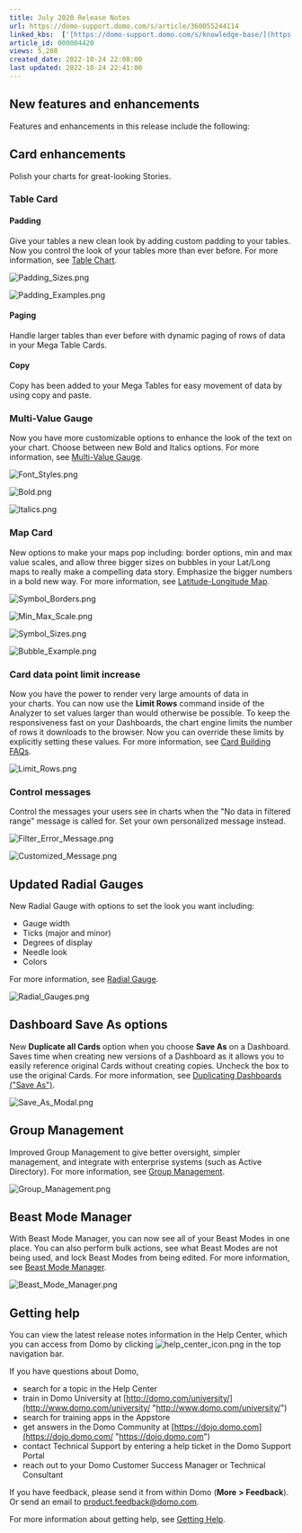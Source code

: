 ```yaml
---
title: July 2020 Release Notes
url: https://domo-support.domo.com/s/article/360055244114
linked_kbs:  ['[https://domo-support.domo.com/s/knowledge-base/](https://domo-support.domo.com/s/knowledge-base/)', '[https://domo-support.domo.com/s/](https://domo-support.domo.com/s/)', '[https://domo-support.domo.com/s/topic/0TO5w000000ZamwGAC](https://domo-support.domo.com/s/topic/0TO5w000000ZamwGAC)', '[https://domo-support.domo.com/s/topic/0TO5w000000Zan7GAC](https://domo-support.domo.com/s/topic/0TO5w000000Zan7GAC)', '[https://domo-support.domo.com/s/article/360043429573](https://domo-support.domo.com/s/article/360043429573)', '[https://domo-support.domo.com/s/article/360042924774](https://domo-support.domo.com/s/article/360042924774)', '[https://domo-support.domo.com/s/article/360043429213](https://domo-support.domo.com/s/article/360043429213)', '[https://domo-support.domo.com/s/article/360042924214](https://domo-support.domo.com/s/article/360042924214)', '[https://domo-support.domo.com/s/article/360042924934](https://domo-support.domo.com/s/article/360042924934)', '[https://domo-support.domo.com/s/article/360043428273](https://domo-support.domo.com/s/article/360043428273)', '[https://domo-support.domo.com/s/article/360042934294](https://domo-support.domo.com/s/article/360042934294)', '[https://domo-support.domo.com/s/article/360042925474](https://domo-support.domo.com/s/article/360042925474)', '[https://domo-support.domo.com/s/article/360042922874](https://domo-support.domo.com/s/article/360042922874)', '[https://domo-support.domo.com/s/article/360055244114](https://domo-support.domo.com/s/article/360055244114)', '[https://domo-support.domo.com/s/topic/0TO5w000000Zan7GAC/archived-feature-release-notes](https://domo-support.domo.com/s/topic/0TO5w000000Zan7GAC/archived-feature-release-notes)', '[https://domo-support.domo.com/s/article/360043429933](https://domo-support.domo.com/s/article/360043429933)', '[https://domo-support.domo.com/s/article/360043429953](https://domo-support.domo.com/s/article/360043429953)', '[https://domo-support.domo.com/s/article/360042925494](https://domo-support.domo.com/s/article/360042925494)', '[https://domo-support.domo.com/s/article/360043429913](https://domo-support.domo.com/s/article/360043429913)', '[https://domo-support.domo.com/s/article/4408174643607](https://domo-support.domo.com/s/article/4408174643607)', '[https://domo-support.domo.com/s/login/](https://domo-support.domo.com/s/login/)']
article_id: 000004420
views: 5,288
created_date: 2022-10-24 22:08:00
last updated: 2022-10-24 22:41:00
---
```




New features and enhancements
-----------------------------


Features and enhancements in this release include the following:


Card enhancements
-----------------


Polish your charts for great-looking Stories.


### Table Card


#### Padding


Give your tables a new clean look by adding custom padding to your tables. Now you control the look of your tables more than ever before. For more information, see [Table Chart](/s/article/360043429573 "Table Chart").  
  
![Padding_Sizes.png](Padding_Sizes.png)  
  
![Padding_Examples.png](Padding_Examples.png)


#### Paging


Handle larger tables than ever before with dynamic paging of rows of data in your Mega Table Cards.


#### Copy


Copy has been added to your Mega Tables for easy movement of data by using copy and paste.


### Multi-Value Gauge


Now you have more customizable options to enhance the look of the text on your chart. Choose between new Bold and Italics options. For more information, see [Multi-Value Gauge](/s/article/360042924774 "Multi-Value Gauge").  
  
![Font_Styles.png](Font_Styles.png)  
  
![Bold.png](Bold.png)  
  
![Italics.png](Italics.png)


### Map Card


New options to make your maps pop including: border options, min and max value scales, and allow three bigger sizes on bubbles in your Lat/Long maps to really make a compelling data story. Emphasize the bigger numbers in a bold new way. For more information, see [Latitude-Longitude Map](/s/article/360043429213 "Latitude-Longitude Map").  
  
![Symbol_Borders.png](Symbol_Borders.png)  
  
![Min_Max_Scale.png](Min_Max_Scale.png)  
  
![Symbol_Sizes.png](Symbol_Sizes.png)  
  
![Bubble_Example.png](Bubble_Example.png)


### Card data point limit increase


Now you have the power to render very large amounts of data in your charts. You can now use the **Limit Rows** command inside of the Analyzer to set values larger than would otherwise be possible. To keep the responsiveness fast on your Dashboards, the chart engine limits the number of rows it downloads to the browser. Now you can override these limits by explicitly setting these values. For more information, see [Card Building FAQs](/s/article/360042924214 "Card Building FAQs").  
  
![Limit_Rows.png](Limit_Rows.png)


### Control messages


Control the messages your users see in charts when the "No data in filtered range" message is called for. Set your own personalized message instead.  
  
![Filter_Error_Message.png](Filter_Error_Message.png)  
  
![Customized_Message.png](Customized_Message.png)


Updated Radial Gauges
---------------------


New Radial Gauge with options to set the look you want including:


* Gauge width
* Ticks (major and minor)
* Degrees of display
* Needle look
* Colors  
   
 For more information, see [Radial Gauge](/s/article/360042924934 "Radial Gauge").  
   
 ![Radial_Gauges.png](Radial_Gauges.png)


Dashboard Save As options
-------------------------


New **Duplicate all Cards** option when you choose **Save As** on a Dashboard. Saves time when creating new versions of a Dashboard as it allows you to easily reference original Cards without creating copies. Uncheck the box to use the original Cards. For more information, see [Duplicating Dashboards ("Save As")](/s/article/360043428273 "https://knowledge.domo.com/Visualize/Managing_Cards_and_Pages/01Duplicating_Pages").  
  
![Save_As_Modal.png](Save_As_Modal.png)


Group Management
----------------


Improved Group Management to give better oversight, simpler management, and integrate with enterprise systems (such as Active Directory). For more information, see [Group Management](/s/article/360042934294 "Creating and Managing User Groups - BETA").  
  
![Group_Management.png](Group_Management.png)


Beast Mode Manager
------------------


With Beast Mode Manager, you can now see all of your Beast Modes in one place. You can also perform bulk actions, see what Beast Modes are not being used, and lock Beast Modes from being edited. For more information, see [Beast Mode Manager](/s/article/360042925474 "Managing Beast Mode Calculations for Your Domo Instance - BETA").  
  
![Beast_Mode_Manager.png](Beast_Mode_Manager.png)


Getting help
------------


You can view the latest release notes information in the Help Center, which you can access from Domo by clicking ![help_center_icon.png](help_center_icon.png) in the top navigation bar.


If you have questions about Domo,


* search for a topic in the Help Center
* train in Domo University at [http://domo.com/university/](http://www.domo.com/university/ "http://www.domo.com/university/")
* search for training apps in the Appstore
* get answers in the Domo Community at [https://dojo.domo.com](https://dojo.domo.com/ "https://dojo.domo.com")
* contact Technical Support by entering a help ticket in the Domo Support Portal
* reach out to your Domo Customer Success Manager or Technical Consultant


If you have feedback, please send it from within Domo (**More** ****> Feedback****). Or send an email to [product.feedback@domo.com](mailto:product.feedback@domo.com "product.feedback@domo.com").


For more information about getting help, see [Getting Help](/s/article/360042922874 "Getting Help").

